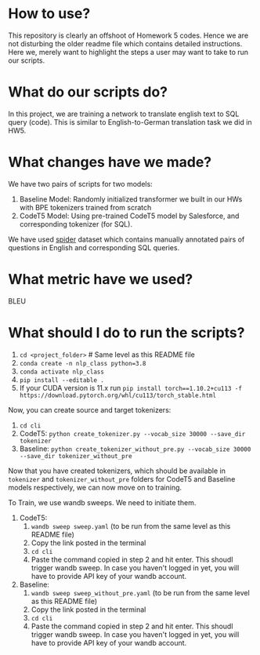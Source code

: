 # How to use? 
This repository is clearly an offshoot of Homework 5 codes. Hence we are not disturbing the older readme file which contains detailed instructions. Here we, merely want to highlight the steps a user may want to take to run our scripts. 

# What do our scripts do?
In this project, we are training a network to translate english text to SQL query (code). This is similar to English-to-German translation task we did in HW5. 

# What changes have we made? 
We have two pairs of scripts for two models:

1. Baseline Model: Randomly initialized transformer we built in our HWs with BPE tokenizers trained from scratch
2. CodeT5 Model: Using pre-trained CodeT5 model by Salesforce, and corresponding tokenizer (for SQL). 

We have used [spider](https://yale-lily.github.io/spider) dataset which contains manually annotated pairs of questions in English and corresponding SQL queries. 


# What metric have we used? 
BLEU

# What should I do to run the scripts? 

1. `cd <project_folder>` # Same level as this README file
2. `conda create -n nlp_class python=3.8` 
3. `conda activate nlp_class`
4. `pip install --editable .`
5. If your CUDA version is 11.x run `pip install torch==1.10.2+cu113 -f https://download.pytorch.org/whl/cu113/torch_stable.html`

Now, you can create source and target tokenizers:
1. `cd cli`
2. CodeT5: `python create_tokenizer.py --vocab_size 30000 --save_dir tokenizer`
3. Baseline: `python create_tokenizer_without_pre.py --vocab_size 30000 --save_dir tokenizer_without_pre`

Now that you have created tokenizers, which should be available in `tokenizer` and `tokenizer_without_pre` folders for CodeT5 and Baseline models respectively, we can now move on to training. 

To Train, we use wandb sweeps. We need to initiate them. 
1. CodeT5: 
   1. `wandb sweep sweep.yaml` (to be run from the same level as this README file)
   2. Copy the link posted in the terminal 
   3. `cd cli`
   4. Paste the command copied in step 2 and hit enter. This shoudl trigger wandb sweep. In case you haven't logged in yet, you will have to provide API key of your wandb account. 
2. Baseline:
   1. `wandb sweep sweep_without_pre.yaml` (to be run from the same level as this README file)
   2. Copy the link posted in the terminal 
   3. `cd cli`
   4. Paste the command copied in step 2 and hit enter. This shoudl trigger wandb sweep. In case you haven't logged in yet, you will have to provide API key of your wandb account. 
